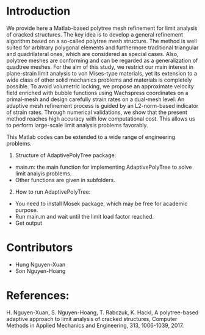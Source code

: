 # Introduction
We provide here a Matlab-based polytree mesh refinement for limit analysis of cracked structures. 
The key idea is to develop a general refinement algorithm based on a so-called polytree mesh structure. 
The method is well suited for arbitrary polygonal elements and furthermore traditional triangular and quadrilateral ones, 
which are considered as special cases. Also, polytree meshes are conforming and can be regarded as a generalization of quadtree meshes. 
For the aim of this study, we restrict our main interest in plane-strain limit analysis to von Mises-type materials, yet its extension 
to a wide class of other solid mechanics problems and materials is completely possible. To avoid volumetric locking, we propose an approximate 
velocity field enriched with bubble functions using Wachspress coordinates on a primal-mesh and design carefully strain rates on a dual-mesh level. 
An adaptive mesh refinement process is guided by an L2-norm-based indicator of strain rates. Through numerical validations, we show that the present 
method reaches high accuracy with low computational cost. This allows us to perform large-scale limit analysis problems favorably. 

This Matlab codes can be extended to a wide range of engineering problems. 

1. Structure of AdaptivePolyTree package: 
- main.m: the main function for implementing AdaptivePolyTree to solve limit analyis problems.
- Other functions are given in subfolders.
2. How to run AdaptivePolyTree: 
- You need to install Mosek package, which may be free for academic purpose.  
- Run main.m and wait until the limit load factor reached.
- Get output

# Contributors
- Hung Nguyen-Xuan
- Son Nguyen-Hoang

# References:
H. Nguyen-Xuan, S. Nguyen-Hoang, T. Rabczuk, K. Hackl, A polytree-based adaptive approach to limit analysis of cracked structures, 
Computer Methods in Applied Mechanics and Engineering, 313, 1006-1039, 2017.
